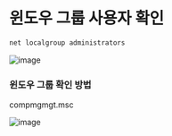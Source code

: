 # 윈도우 그룹 사용자 확인

```cmd
net localgroup administrators
```

![image](https://user-images.githubusercontent.com/38831314/124051410-6f584d80-da57-11eb-9730-1ce34fb7b3e6.png)

### 윈도우 그룹 확인 방법

compmgmgt.msc

![image](https://user-images.githubusercontent.com/38831314/124051493-9020a300-da57-11eb-8068-4ed9d66e23b6.png)
